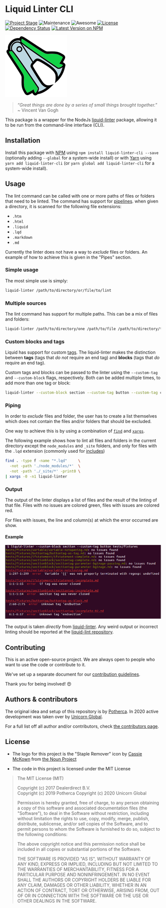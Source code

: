 # Liquid Linter CLI

[![Project Stage][project-stage-shield]][project-stages]
![Maintenance][maintenance-shield]
![Awesome][awesome-shield]
[![License][license-shield]](LICENSE.md)
[![Dependency Status][dependency-status]][librariesio]
[![Latest Version on NPM][version-shield]][version]

![Staple Remover Logo](./docs/logo.png)

> _“Great things are done by a series of small things brought together.”_
> ~ Vincent Van Gogh

This package is a wrapper for the NodeJs [liquid-linter][liquid-linter] package,
allowing it to be run from the command-line interface (CLI).

## Installation

Install this package with [NPM][NPM] using `npm install liquid-linter-cli --save`
(optionally adding `--global` for a system-wide install) or with [Yarn][Yarn]
using `yarn add liquid-linter-cli` (or `yarn global add liquid-linter-cli` for a
system-wide install).

## Usage

The lint command can be called with one or more paths of files or folders that
need to be linted. The command has support for [pipelines][pipelines]. when
given a directory, it is scanned for the following file extensions:

- `.htm`
- `.html`
- `.liquid`
- `.lqd`
- `.markdown`
- `.md`

Currently the linter does not have a way to _exclude_ files or folders. An
example of how to achieve this is given in the "Pipes" section.

### Simple usage

The most simple use is simply:

```bash
liquid-linter /path/to/directory/or/file/to/lint
```

### Multiple sources

The lint command has support for multiple paths. This can be a mix of files and
folders:

```bash
liquid-linter /path/to/directory/one /path/to/file /path/to/directory/two
```

### Custom blocks and tags

Liquid has support for custom [tags][liquid-tags]. The liquid-linter makes the
distinction between **tags** (tags that _do not_ require an end tag) and
**blocks** (tags that _do_ require an end tag).

Custom tags and blocks can be passed to the linter using the `--custom-tag` and
`--custom-block` flags, respectively. Both can be added multiple times, to add
more than one tag or block:

```bash
liquid-linter --custom-block section --custom-tag button --custom-tag color /path/to/directory
```

### Piping

In order to _exclude_ files and folder, the user has to create a list themselves
which does not contain the files and/or folders that should be excluded.

One way to achieve this is by using a combination of [`find`][gnu-find] and [`xargs`][gnu-xargs].

The following example shows how to lint all files and folders in the current
directory except the `node_modules` and `_site` folders, and only for files with
the `.lqd` extension (commonly used for [includes][includes])

```bash
find . -type f -name "*.lqd"     \
  -not -path './node_modules/*'  \
  -not -path './_site/*' -print0 \
| xargs -0 -n1 liquid-linter
```

### Output

The output of the linter displays a list of files and the result of the linting
of that file. Files with no issues are colored green, files with issues are
colored red.

For files with issues, the line and column(s) at which the error occurred are
show.

#### Example

![screenshot of example output](./docs/example-output.png)

The output is taken _directly_ from [liquid-linter]. Any weird output or
incorrect linting should be reported at the [liquid-lint repository].

## Contributing

This is an active open-source project. We are always open to people who want to
use the code or contribute to it.

We've set up a separate document for our [contribution guidelines][contribution-guidelines].

Thank you for being involved! :heart_eyes:

## Authors & contributors

The original idea and setup of this repository is by [Potherca][potherca].
In 2020 active development was taken over by [Unicorn Global](https://unicorn.global/). 

For a full list off all author and/or contributors, check [the contributors page][contributors].

## License

- The logo for this project is the "Staple Remover" icon by
  [Cassie McKown][Cassie McKown] from [the Noun Project][the Noun Project]

- The code in this project is licensed under the MIT License

> The MIT License (MIT)
>
> Copyright (c) 2017 Dealerdirect B.V. <br>
> Copyright (c) 2019 Potherca
> Copyright (c) 2020 Unicorn Global
>
> Permission is hereby granted, free of charge, to any person obtaining a copy
> of this software and associated documentation files (the "Software"), to deal
> in the Software without restriction, including without limitation the rights
> to use, copy, modify, merge, publish, distribute, sublicense, and/or sell
> copies of the Software, and to permit persons to whom the Software is
> furnished to do so, subject to the following conditions:
>
> The above copyright notice and this permission notice shall be included in
> all copies or substantial portions of the Software.
>
> THE SOFTWARE IS PROVIDED "AS IS", WITHOUT WARRANTY OF ANY KIND, EXPRESS OR
> IMPLIED, INCLUDING BUT NOT LIMITED TO THE WARRANTIES OF MERCHANTABILITY,
> FITNESS FOR A PARTICULAR PURPOSE AND NONINFRINGEMENT.  IN NO EVENT SHALL THE
> AUTHORS OR COPYRIGHT HOLDERS BE LIABLE FOR ANY CLAIM, DAMAGES OR OTHER
> LIABILITY, WHETHER IN AN ACTION OF CONTRACT, TORT OR OTHERWISE, ARISING FROM,
> OUT OF OR IN CONNECTION WITH THE SOFTWARE OR THE USE OR OTHER DEALINGS IN
> THE SOFTWARE.

[awesome-shield]: https://img.shields.io/badge/awesome%3F-yes-brightgreen.svg
[Cassie McKown]: https://thenounproject.com/mckowncr/
[contribution-guidelines]: CONTRIBUTING.md
[contributors]: https://github.com/UnicornGlobal/liquid-linter-cli/graphs/contributors
[dependency-status]: https://img.shields.io/librariesio/release/npm/liquid-linter-cli.svg
[gnu-find]: https://www.gnu.org/software/findutils/manual/html_mono/find.html#Top
[gnu-xargs]: https://www.gnu.org/software/findutils/manual/html_mono/find.html#Invoking-xargs
[includes]: https://help.shopify.com/themes/liquid/tags/theme-tags#include
[librariesio]: https://libraries.io/npm/liquid-linter-cli
[license-shield]: https://img.shields.io/github/license/UnicornGlobal/liquid-linter-cli.svg
[liquid-lint repository]: https://github.com/tomheller/liquid-linter/issues
[liquid-linter]: https://www.npmjs.com/package/liquid-linter
[liquid-tags]: https://help.shopify.com/themes/liquid/tags
[maintenance-shield]: https://img.shields.io/maintenance/yes/2020.svg
[NPM]: https://www.npmjs.com/
[pipelines]: https://en.wikipedia.org/wiki/Pipeline_(Unix)
[potherca]: https://pother.ca/
[project-stage-shield]: https://img.shields.io/badge/Project%20Stage-Production%20Ready-brightgreen.svg
[project-stages]: https://blog.pother.ca/project-stages/
[the Noun Project]: https://thenounproject.com/
[version-shield]: https://img.shields.io/npm/v/liquid-linter-cli.svg
[version]: https://www.npmjs.com/package/liquid-linter-cli
[Yarn]: https://yarnpkg.com/
